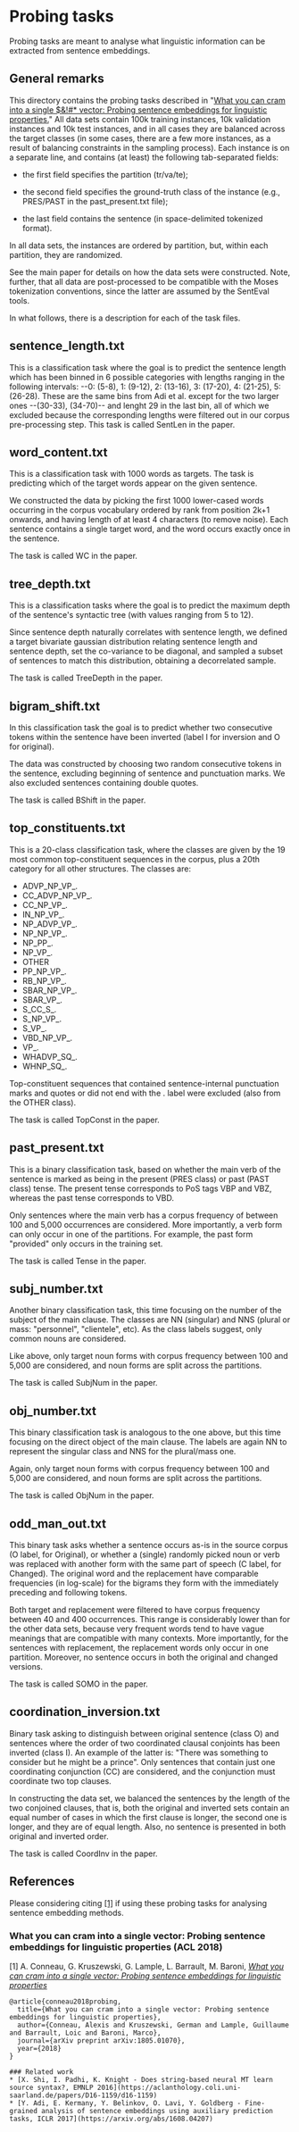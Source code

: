 # Probing tasks

Probing tasks are meant to analyse what linguistic information can be extracted from sentence embeddings.

## General remarks

This directory contains the probing tasks described in "[What you can cram into
a single $&!#\* vector: Probing sentence embeddings for linguistic properties.](https://arxiv.org/abs/1805.01070)"
All data sets contain 100k training instances, 10k validation instances and 10k
test instances, and in all cases they are balanced across the target classes
(in some cases, there are a few more instances, as a result of balancing
constraints in the sampling process). Each instance is on a separate line, and
contains (at least) the following tab-separated fields:

- the first field specifies the partition (tr/va/te);

- the second field specifies the ground-truth class of the instance (e.g.,
  PRES/PAST in the past_present.txt file);

- the last field contains the sentence (in space-delimited tokenized format).

In all data sets, the instances are ordered by partition, but, within each
partition, they are randomized.

See the main paper for details on how the data sets were constructed. Note,
further, that all data are post-processed to be compatible with the Moses
tokenization conventions, since the latter are assumed by the SentEval tools.

In what follows, there is a description for each of the task files.

## sentence_length.txt

This is a classification task where the goal is to predict the sentence length
which has been binned in 6 possible categories with lengths ranging in the
following intervals: --0: (5-8), 1: (9-12), 2: (13-16), 3: (17-20), 4: (21-25),
5: (26-28). These are the same bins from Adi et al. except for the two larger
ones --(30-33), (34-70)-- and lenght 29 in the last bin, all of which we
excluded because the corresponding lengths  were filtered out in our corpus
pre-processing step. This task is called SentLen in the paper.

## word_content.txt

This is a classification task with 1000 words as targets. The task is
predicting which of the target words appear on the given sentence.

We constructed the data by picking the first 1000 lower-cased words occurring
in the corpus vocabulary ordered by rank from position 2k+1 onwards, and having
length of at least 4 characters (to remove noise). Each sentence contains a
single target word, and the word occurs exactly once in the sentence.

The task is called WC in the paper.

## tree_depth.txt

This is a classification tasks where the goal is to predict the maximum depth
of the sentence's syntactic tree (with values ranging from 5 to 12).

Since sentence depth naturally correlates with sentence length, we defined a
target bivariate gaussian distribution relating sentence length and sentence
depth, set the co-variance to be diagonal, and sampled a subset of sentences to
match this distribution, obtaining a decorrelated sample.

The task is called TreeDepth in the paper.

## bigram_shift.txt

In this classification task the goal is to predict whether two consecutive
tokens within the sentence have been inverted (label I for inversion and O for
original).

The data was constructed by choosing two random consecutive tokens in the
sentence, excluding beginning of sentence and punctuation marks. We also
excluded sentences containing double quotes.

The task is called BShift in the paper.

## top_constituents.txt

This is a 20-class classification task, where the classes are given by the 19
most common top-constituent sequences in the corpus, plus a 20th category for
all other structures. The classes are:

- ADVP_NP_VP_.
- CC_ADVP_NP_VP_.
- CC_NP_VP_.
- IN_NP_VP_.
- NP_ADVP_VP_.
- NP_NP_VP_.
- NP_PP_.
- NP_VP_.
- OTHER
- PP_NP_VP_.
- RB_NP_VP_.
- SBAR_NP_VP_.
- SBAR_VP_.
- S_CC_S_.
- S_NP_VP_.
- S_VP_.
- VBD_NP_VP_.
- VP_.
- WHADVP_SQ_.
- WHNP_SQ_.

Top-constituent sequences that contained sentence-internal punctuation marks
and quotes or did not end with the . label were excluded (also from the OTHER
class).

The task is called TopConst in the paper.

## past_present.txt

This is a binary classification task, based on whether the main verb of the
sentence is marked as being in the present (PRES class) or past (PAST class)
tense. The present tense corresponds to PoS tags VBP and VBZ, whereas the past
tense corresponds to VBD.

Only sentences where the main verb has a corpus frequency of between 100 and
5,000 occurrences are considered. More importantly, a verb form can only occur
in one of the partitions. For example, the past form "provided" only occurs
in the training set.

The task is called Tense in the paper.

## subj_number.txt

Another binary classification task, this time focusing on the number of the
subject of the main clause. The classes are NN (singular) and NNS (plural or
mass: "personnel", "clientele", etc). As the class labels suggest, only common
nouns are considered.

Like above, only target noun forms with corpus frequency between 100 and 5,000
are considered, and noun forms are split across the partitions.

The task is called SubjNum in the paper.

## obj_number.txt

This binary classification task is analogous to the one above, but this time
focusing on the direct object of the main clause. The labels are again NN to
represent the singular class and NNS for the plural/mass one.

Again, only target noun forms with corpus frequency between 100 and 5,000
are considered, and noun forms are split across the partitions.

The task is called ObjNum in the paper.

## odd\_man\_out.txt

This binary task asks whether a sentence occurs as-is in the source corpus
(O label, for Original), or whether a (single) randomly picked noun or verb was
replaced with another form with the same part of speech (C label, for Changed).
The original word and the replacement have comparable frequencies (in log-scale)
for the bigrams they form with the immediately preceding and following tokens.

Both target and replacement were filtered to have corpus frequency between 40
and 400 occurrences. This range is considerably lower than for the other data
sets, because very frequent words tend to have vague meanings that are
compatible with many contexts.  More importantly, for the sentences with
replacement, the replacement words only occur in one partition. Moreover, no
sentence occurs in both the original and changed versions.

The task is called SOMO in the paper.

## coordination_inversion.txt

Binary task asking to distinguish between original sentence (class O) and
sentences where the order of two coordinated clausal conjoints has been inverted
(class I). An example of the latter is: "There was something to consider but
he might be a prince". Only sentences that contain just one coordinating
conjunction (CC) are considered, and the conjunction must coordinate two top
clauses.

In constructing the data set, we balanced the sentences by the length of the
two conjoined clauses, that is, both the original and inverted sets contain
an equal number of cases in which the first clause is longer, the second one is
longer, and they are of equal length. Also, no sentence is presented in both
original and inverted order.

The task is called CoordInv in the paper.


## References

Please considering citing [[1]](https://arxiv.org/abs/1805.01070) if using these probing tasks for analysing sentence embedding methods.

### What you can cram into a single vector: Probing sentence embeddings for linguistic properties (ACL 2018)

[1] A. Conneau, G. Kruszewski, G. Lample, L. Barrault, M. Baroni, [*What you can cram into a single vector: Probing sentence embeddings for linguistic properties*](https://arxiv.org/abs/1805.01070)

```
@article{conneau2018probing,
  title={What you can cram into a single vector: Probing sentence embeddings for linguistic properties},
  author={Conneau, Alexis and Kruszewski, German and Lample, Guillaume and Barrault, Loic and Baroni, Marco},
  journal={arXiv preprint arXiv:1805.01070},
  year={2018}
}

### Related work
* [X. Shi, I. Padhi, K. Knight - Does string-based neural MT learn source syntax?, EMNLP 2016](https://aclanthology.coli.uni-saarland.de/papers/D16-1159/d16-1159)
* [Y. Adi, E. Kermany, Y. Belinkov, O. Lavi, Y. Goldberg - Fine-grained analysis of sentence embeddings using auxiliary prediction tasks, ICLR 2017](https://arxiv.org/abs/1608.04207)
